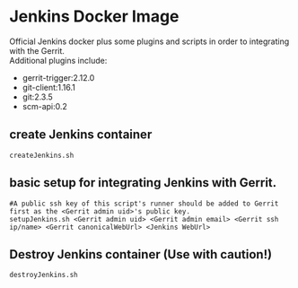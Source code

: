 # Jenkins Docker Image
Official Jenkins docker plus some plugins and scripts in order to integrating with the Gerrit.  
Additional plugins include:
* gerrit-trigger:2.12.0
* git-client:1.16.1
* git:2.3.5
* scm-api:0.2

## create Jenkins container
    createJenkins.sh
## basic setup for integrating Jenkins with Gerrit.
    #A public ssh key of this script's runner should be added to Gerrit first as the <Gerrit admin uid>'s public key.
    setupJenkins.sh <Gerrit admin uid> <Gerrit admin email> <Gerrit ssh ip/name> <Gerrit canonicalWebUrl> <Jenkins WebUrl>
## Destroy Jenkins container (Use with caution!)
    destroyJenkins.sh
